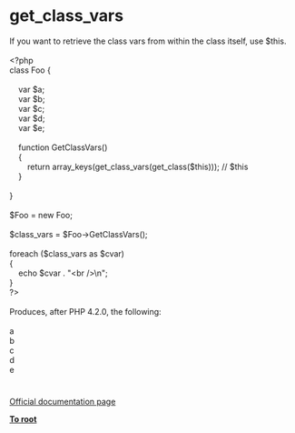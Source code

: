 # get_class_vars




<div class="phpcode"><span class="html">
If you want to retrieve the class vars from within the class itself, use $this.<br><br><span class="default">&lt;?php<br></span><span class="keyword">class </span><span class="default">Foo </span><span class="keyword">{<br><br>&#xA0; &#xA0; var </span><span class="default">$a</span><span class="keyword">;<br>&#xA0; &#xA0; var </span><span class="default">$b</span><span class="keyword">;<br>&#xA0; &#xA0; var </span><span class="default">$c</span><span class="keyword">;<br>&#xA0; &#xA0; var </span><span class="default">$d</span><span class="keyword">;<br>&#xA0; &#xA0; var </span><span class="default">$e</span><span class="keyword">;<br><br>&#xA0; &#xA0; function </span><span class="default">GetClassVars</span><span class="keyword">()<br>&#xA0; &#xA0; {<br>&#xA0; &#xA0; &#xA0; &#xA0; return </span><span class="default">array_keys</span><span class="keyword">(</span><span class="default">get_class_vars</span><span class="keyword">(</span><span class="default">get_class</span><span class="keyword">(</span><span class="default">$this</span><span class="keyword">))); </span><span class="comment">// $this<br>&#xA0; &#xA0; </span><span class="keyword">}<br><br>}<br><br></span><span class="default">$Foo </span><span class="keyword">= new </span><span class="default">Foo</span><span class="keyword">;<br><br></span><span class="default">$class_vars </span><span class="keyword">= </span><span class="default">$Foo</span><span class="keyword">-&gt;</span><span class="default">GetClassVars</span><span class="keyword">();<br><br>foreach (</span><span class="default">$class_vars </span><span class="keyword">as </span><span class="default">$cvar</span><span class="keyword">)<br>{<br>&#xA0; &#xA0; echo </span><span class="default">$cvar </span><span class="keyword">. </span><span class="string">&quot;&lt;br /&gt;\n&quot;</span><span class="keyword">;<br>}<br></span><span class="default">?&gt;<br></span><br>Produces, after PHP 4.2.0, the following:<br><br>a<br>b<br>c<br>d<br>e</span>
</div>
  

#

[Official documentation page](https://www.php.net/manual/en/function.get-class-vars.php)

**[To root](/README.md)**
